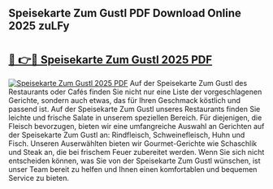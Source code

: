 ## Speisekarte Zum Gustl PDF Download Online 2025 zuLFy

# <h2><a href="http://gcecad.nevu.top/?p=Speisekarte+Zum+Gustl">🔗 👉🔴 Speisekarte Zum Gustl 2025 PDF</a></h2>

[![Speisekarte Zum Gustl 2025 PDF](https://i.imgur.com/dBaPXMq.png)](http://gcecad.nevu.top/?p=Speisekarte+Zum+Gustl)
Auf der Speisekarte Zum Gustl des Restaurants oder Cafés finden Sie nicht nur eine Liste der vorgeschlagenen Gerichte, sondern auch etwas, das für Ihren Geschmack köstlich und passend ist. Auf der Speisekarte Zum Gustl unseres Restaurants finden Sie leichte und frische Salate in unserem speziellen Bereich. Für diejenigen, die Fleisch bevorzugen, bieten wir eine umfangreiche Auswahl an Gerichten auf der Speisekarte Zum Gustl an: Rindfleisch, Schweinefleisch, Huhn und Fisch. Unseren Auserwählten bieten wir Gourmet-Gerichte wie Schaschlik und Steak an, die bei frischem Feuer zubereitet werden. Wenn Sie sich nicht entscheiden können, was Sie von der Speisekarte Zum Gustl wünschen, ist unser Team bereit zu helfen und Ihnen einen komfortablen und bequemen Service zu bieten.

